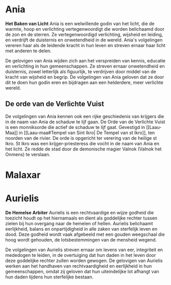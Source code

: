 # Ania
**Het Baken van Licht**
Ania is een welwillende godin van het licht, die de warmte, hoop en verlichting vertegenwoordigt die worden belichaamd door de zon en de sterren. Ze vertegenwoordigd verlichting, wijsheid en leiding, en verdrijft de duisternis en onwetendheid in de wereld. Ania's volgelingen vereren haar als de leidende kracht in hun leven en streven ernaar haar licht met anderen te delen.

De gelovigen van Ania wijden zich aan het verspreiden van kennis, educatie en verlichting in hun gemeenschappen. Ze streven ernaar onwetendheid en duisternis, zowel letterlijk als figuurlijk, te verdrijven door middel van de kracht van wijsheid en begrip. De volgelingen van Ania geloven dat ze door dit te doen hun godin eren en bijdragen aan een helderdere, meer verlichte wereld.

## De orde van de Verlichte Vuist
De volgelingen van Ania kennen ook een rijke geschiedenis van krijgers die in de naam van Ania de schaduw te lijf gaan. De Orde van de Verlichte Vuist is een monniksorde die actief de schaduw te lijf gaat. Gevestigd in [[Laau-Maa]] in [[Laau-maa#Tempel van Sint Ikro| De Tempel van st Ikro]], ten noorden van de rivier.
De orde is opgericht ter verering van de heilige st Ikro. St Ikro was een krijger-priesteress die vocht in de naam van Ania en het licht. Ze redde de stad door de demonische magier Valnok (Valnok het Onmens) te verslaan. 

# Malaxar



# Aurielis
**De Hemelse Arbiter**
Aurielis is een rechtvaardige en wijze godheid die toezicht houdt op het hiernamaals en dient als goddelijke rechter tussen zielen bij hun overgang naar de hemelen of hellen. Aurielis belichaamt eerlijkheid, balans en onpartijdigheid in alle zaken van sterfelijk leven en dood. Deze godheid wordt vaak afgebeeld met een gouden weegschaal die hoog wordt gehouden, de lotsbestemmingen van de mensheid wegend.

De volgelingen van Aurielis streven ernaar om levens van eer, integriteit en mededogen te leiden, in de overtuiging dat hun daden in het leven door deze goddelijke rechter zullen worden gewogen. De gelovigen van Aurielis werken aan het handhaven van rechtvaardigheid en eerlijkheid in hun gemeenschappen, omdat zij geloven dat hun uiteindelijke lot afhangt van hun daden tijdens hun sterfelijke bestaan.